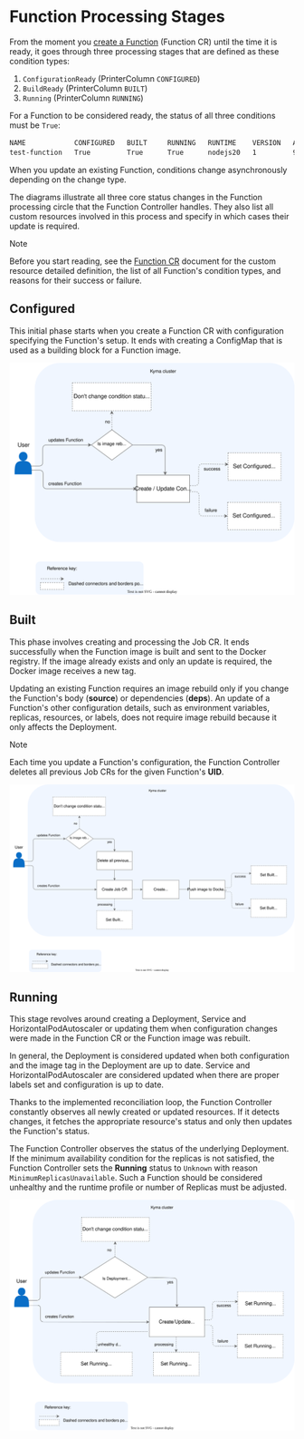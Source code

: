 # Function Processing Stages

From the moment you [create a Function](../tutorials/01-10-create-inline-function.md) (Function CR) until the time it is ready, it goes through three processing stages that are defined as these condition types:

1. `ConfigurationReady` (PrinterColumn `CONFIGURED`)
2. `BuildReady` (PrinterColumn `BUILT`)
3. `Running` (PrinterColumn `RUNNING`)

For a Function to be considered ready, the status of all three conditions must be `True`:  

```bash
NAME            CONFIGURED   BUILT     RUNNING   RUNTIME    VERSION   AGE
test-function   True         True      True      nodejs20   1         96s
```

When you update an existing Function, conditions change asynchronously depending on the change type.  

The diagrams illustrate all three core status changes in the Function processing circle that the Function Controller handles. They also list all custom resources involved in this process and specify in which cases their update is required.

> [!NOTE]
> Before you start reading, see the [Function CR](../resources/06-10-function-cr.md) document for the custom resource detailed definition, the list of all Function's condition types, and reasons for their success or failure.

## Configured

This initial phase starts when you create a Function CR with configuration specifying the Function's setup. It ends with creating a ConfigMap that is used as a building block for a Function image.

![Function configured](../../assets/svls-configured.svg)

## Built

This phase involves creating and processing the Job CR. It ends successfully when the Function image is built and sent to the Docker registry. If the image already exists and only an update is required, the Docker image receives a new tag.

Updating an existing Function requires an image rebuild only if you change the Function's body (**source**) or dependencies (**deps**). An update of a Function's other configuration details, such as environment variables, replicas, resources, or labels, does not require image rebuild because it only affects the Deployment.

> [!NOTE]
> Each time you update a Function's configuration, the Function Controller deletes all previous Job CRs for the given Function's **UID**.

![Function built](../../assets/svls-built.svg)

## Running

This stage revolves around creating a Deployment, Service and HorizontalPodAutoscaler or updating them when configuration changes were made in the Function CR or the Function image was rebuilt.

In general, the Deployment is considered updated when both configuration and the image tag in the Deployment are up to date. Service and HorizontalPodAutoscaler are considered updated when there are proper labels set and configuration is up to date.

Thanks to the implemented reconciliation loop, the Function Controller constantly observes all newly created or updated resources. If it detects changes, it fetches the appropriate resource's status and only then updates the Function's status.

The Function Controller observes the status of the underlying Deployment. If the minimum availability condition for the replicas is not satisfied, the Function Controller sets the **Running** status to `Unknown` with reason `MinimumReplicasUnavailable`. Such a Function should be considered unhealthy and the runtime profile or number of Replicas must be adjusted.

![Function running](../../assets/svls-running.svg)
